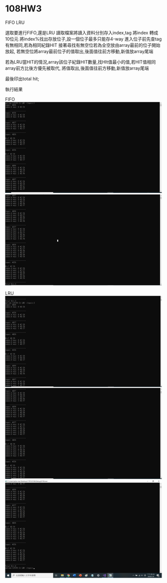 # 108HW3
FIFO
LRU

選取要進行FIFO,還是LRU
讀取檔案將讀入資料分別存入index,tag
將index 轉成10位元
將index%找出存放位子,設一個位子最多只能存4-way
進入位子前先查tag有無相同,若為相同紀錄HIT
接著尋找有無空位若為全空放由array最前的位子開始放起,
若無空位將array最前位子的值取出,後面值往前方移動,新值放array尾端

若為LRU當HIT的情況,array該位子紀錄HIT數量,找HIt值最小的值,若HIT值相同array前方比後方優先被取代,
將值取出,後面值往前方移動,新值放array尾端

最後印出total hit;




執行結果

FIFO
![image](https://github.com/lin10901/108HW3/blob/master/hw3fifo-1.png)
![image](https://github.com/lin10901/108HW3/blob/master/hw3fifo-2.png)

LRU
![image](https://github.com/lin10901/108HW3/blob/master/hw3lru-1.png)
![image](https://github.com/lin10901/108HW3/blob/master/hw3lru-2.png)
![image](https://github.com/lin10901/108HW3/blob/master/hw3lru-3.png)

